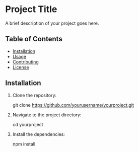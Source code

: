 # Project Title

A brief description of your project goes here.

## Table of Contents

- [Installation](#installation)
- [Usage](#usage)
- [Contributing](#contributing)
- [License](#license)

## Installation

1. Clone the repository:
   
   git clone https://github.com/yourusername/yourproject.git
   
2. Navigate to the project directory:
   
   cd yourproject
   
3. Install the dependencies:
   
   npm install
   

